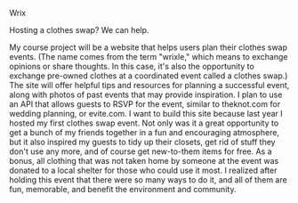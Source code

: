 Wrix

Hosting a clothes swap? We can help.

My course project will be a website that helps users plan their clothes swap events. (The name comes from the term "wrixle," which means to exchange opinions or share thoughts. In this case, it's also the opportunity to exchange pre-owned clothes at a coordinated event called a clothes swap.) The site will offer helpful tips and resources for planning a successful event, along with photos of past events that may provide inspiration. I plan to use an API that allows guests to RSVP for the event, similar to theknot.com for wedding planning, or evite.com. I want to build this site because last year I hosted my first clothes swap event. Not only was it a great opportunity to get a bunch of my friends together in a fun and encouraging atmosphere, but it also inspired my guests to tidy up their closets, get rid of stuff they don't use any more, and of course get new-to-them items for free. As a bonus, all clothing that was not taken home by someone at the event was donated to a local shelter for those who could use it most. I realized after holding this event that there were so many ways to do it, and all of them are fun, memorable, and benefit the environment and community.
